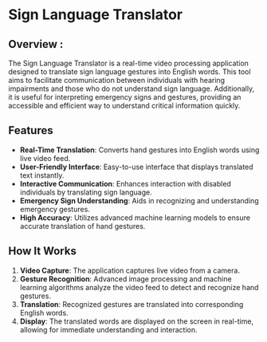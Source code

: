 # **Sign Language Translator**

## **Overview :**

The Sign Language Translator is a real-time video processing application designed to translate sign language gestures into English words. This tool aims to facilitate communication between individuals with hearing impairments and those who do not understand sign language. Additionally, it is useful for interpreting emergency signs and gestures, providing an accessible and efficient way to understand critical information quickly.

## Features

- **Real-Time Translation**: Converts hand gestures into English words using live video feed.
- **User-Friendly Interface**: Easy-to-use interface that displays translated text instantly.
- **Interactive Communication**: Enhances interaction with disabled individuals by translating sign language.
- **Emergency Sign Understanding**: Aids in recognizing and understanding emergency gestures.
- **High Accuracy**: Utilizes advanced machine learning models to ensure accurate translation of hand gestures.

## How It Works

1. **Video Capture**: The application captures live video from a camera.
2. **Gesture Recognition**: Advanced image processing and machine learning algorithms analyze the video feed to detect and recognize hand gestures.
3. **Translation**: Recognized gestures are translated into corresponding English words.
4. **Display**: The translated words are displayed on the screen in real-time, allowing for immediate understanding and interaction.
